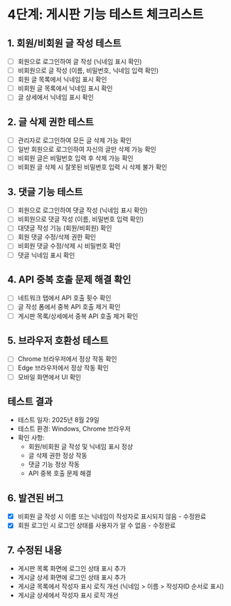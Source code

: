 # 4단계: 게시판 기능 테스트 체크리스트

## 1. 회원/비회원 글 작성 테스트
- [ ] 회원으로 로그인하여 글 작성 (닉네임 표시 확인)
- [ ] 비회원으로 글 작성 (이름, 비밀번호, 닉네임 입력 확인)
- [ ] 회원 글 목록에서 닉네임 표시 확인
- [ ] 비회원 글 목록에서 닉네임 표시 확인
- [ ] 글 상세에서 닉네임 표시 확인

## 2. 글 삭제 권한 테스트
- [ ] 관리자로 로그인하여 모든 글 삭제 가능 확인
- [ ] 일반 회원으로 로그인하여 자신의 글만 삭제 가능 확인
- [ ] 비회원 글은 비밀번호 입력 후 삭제 가능 확인
- [ ] 비회원 글 삭제 시 잘못된 비밀번호 입력 시 삭제 불가 확인

## 3. 댓글 기능 테스트
- [ ] 회원으로 로그인하여 댓글 작성 (닉네임 표시 확인)
- [ ] 비회원으로 댓글 작성 (이름, 비밀번호 입력 확인)
- [ ] 대댓글 작성 기능 (회원/비회원) 확인
- [ ] 회원 댓글 수정/삭제 권한 확인
- [ ] 비회원 댓글 수정/삭제 시 비밀번호 확인
- [ ] 댓글 닉네임 표시 확인

## 4. API 중복 호출 문제 해결 확인
- [ ] 네트워크 탭에서 API 호출 횟수 확인
- [ ] 글 작성 폼에서 중복 API 호출 제거 확인
- [ ] 게시판 목록/상세에서 중복 API 호출 제거 확인

## 5. 브라우저 호환성 테스트
- [ ] Chrome 브라우저에서 정상 작동 확인
- [ ] Edge 브라우저에서 정상 작동 확인
- [ ] 모바일 화면에서 UI 확인

## 테스트 결과
* 테스트 일자: 2025년 8월 29일
* 테스트 환경: Windows, Chrome 브라우저
* 확인 사항:
  - 회원/비회원 글 작성 및 닉네임 표시 정상
  - 글 삭제 권한 정상 작동
  - 댓글 기능 정상 작동
  - API 중복 호출 문제 해결

## 6. 발견된 버그
- [x] 비회원 글 작성 시 이름 또는 닉네임이 작성자로 표시되지 않음 - 수정완료
- [x] 회원 로그인 시 로그인 상태를 사용자가 알 수 없음 - 수정완료

## 7. 수정된 내용
- 게시판 목록 화면에 로그인 상태 표시 추가
- 게시글 상세 화면에 로그인 상태 표시 추가
- 게시글 목록에서 작성자 표시 로직 개선 (닉네임 > 이름 > 작성자ID 순서로 표시)
- 게시글 상세에서 작성자 표시 로직 개선
